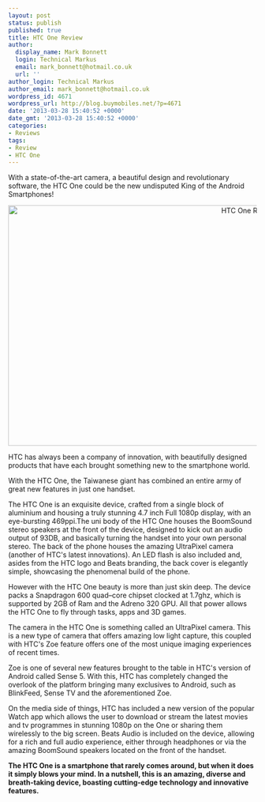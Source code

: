 ```yaml
---
layout: post
status: publish
published: true
title: HTC One Review
author:
  display_name: Mark Bonnett
  login: Technical Markus
  email: mark_bonnett@hotmail.co.uk
  url: ''
author_login: Technical Markus
author_email: mark_bonnett@hotmail.co.uk
wordpress_id: 4671
wordpress_url: http://blog.buymobiles.net/?p=4671
date: '2013-03-28 15:40:52 +0000'
date_gmt: '2013-03-28 15:40:52 +0000'
categories:
- Reviews
tags:
- Review
- HTC One
---
```

<p><span class="postStandFirst">With a state-of-the-art camera, a beautiful design and revolutionary software, the HTC One could be the new undisputed King of the Android Smartphones!</span></p>
<p style="text-align: center;"><img class="size-large wp-image-4672 aligncenter" src="https://a1comms-blog-buymobiles.storage.googleapis.com/2014/07/HTC-One-Review-1024x520.jpg" alt="HTC One Review" width="960" height="487" /></p>
<p>HTC has always been a company of innovation, with beautifully designed products that have each brought something new to the smartphone world.</p>
<p>With the&nbsp;HTC One, the Taiwanese giant has combined an entire army of great new features in just one handset.</p>
<p>The HTC One is an exquisite device, crafted from a single block of aluminium and housing a truly stunning 4.7 inch Full 1080p display, with an eye-bursting 469ppi.The uni body of the HTC One houses the BoomSound stereo speakers at the front of the device, designed to kick out an audio output of 93DB, and basically turning the handset into your own personal stereo. The back of the phone houses the amazing UltraPixel camera (another of HTC's latest innovations). An LED flash is also included and, asides from the HTC logo and Beats branding, the back cover is elegantly simple, showcasing the phenomenal build of the phone.</p>
<p>However with the HTC One beauty is more than just skin deep. The device packs a Snapdragon 600 quad&ndash;core&nbsp;chipset clocked at 1.7ghz, which is supported by 2GB of Ram and the Adreno 320 GPU. All that power allows the HTC One to fly through tasks, apps and 3D games.</p>
<p>The camera in the HTC One is something called an UltraPixel camera. This is a new type of camera that offers amazing low light capture, this coupled with HTC's Zoe feature offers one of the most unique imaging experiences of recent times.</p>
<p>Zoe is one of several new features brought to the table in HTC's version of Android called Sense 5. With this, HTC has completely changed the overlook of the platform bringing many exclusives to Android, such as BlinkFeed, Sense TV and the aforementioned Zoe.</p>
<p>On the media side of things, HTC has included a new version of the popular Watch app which allows the user to download or stream the latest movies and tv programmes in stunning 1080p on the One or sharing them wirelessly to the big screen. Beats Audio is included on the device, allowing for a rich and full audio experience, either through headphones or via the amazing BoomSound speakers located on the front of the handset.</p>
<p><strong>The HTC One is a smartphone that rarely comes around, but when it does it simply blows your mind. In a nutshell, this is an amazing, diverse and breath-taking device, boasting cutting-edge technology and innovative features. &nbsp;</strong></p>
